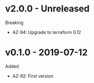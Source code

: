 # v2.0.0 - Unreleased

Breaking
  * AZ-94: Upgrade to terraform 0.12

# v0.1.0 - 2019-07-12

Added
  * AZ-92: First version
